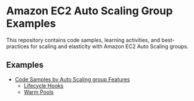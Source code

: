 # Amazon EC2 Auto Scaling Group Examples

This repository contains code samples, learning activities, and best-practices for scaling and elasticity with Amazon EC2 Auto Scaling groups.

## Examples

* [Code Samples by Auto Scaling group Features](/features)
    * [Lifecycle Hooks](/features/lifecycle-hooks)
    * [Warm Pools](/features/warm-pools)

